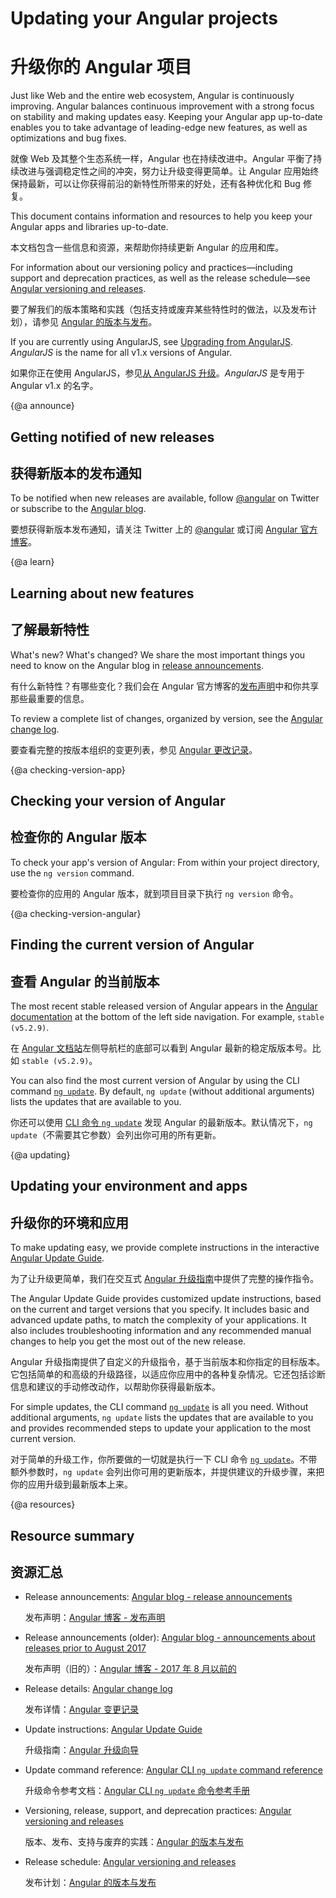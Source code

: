 # Updating your Angular projects

# 升级你的 Angular 项目

Just like Web and the entire web ecosystem, Angular is continuously improving. Angular balances continuous improvement with a strong focus on stability and making updates easy. Keeping your Angular app up-to-date enables you to take advantage of leading-edge new features, as well as optimizations and bug fixes. 

就像 Web 及其整个生态系统一样，Angular 也在持续改进中。Angular 平衡了持续改进与强调稳定性之间的冲突，努力让升级变得更简单。让 Angular 应用始终保持最新，可以让你获得前沿的新特性所带来的好处，还有各种优化和 Bug 修复。

This document contains information and resources to help you keep your Angular apps and libraries up-to-date. 

本文档包含一些信息和资源，来帮助你持续更新 Angular 的应用和库。

For information about our versioning policy and practices&mdash;including 
support and deprecation practices, as well as the release schedule&mdash;see [Angular versioning and releases](guide/releases "Angular versioning and releases"). 

要了解我们的版本策略和实践（包括支持或废弃某些特性时的做法，以及发布计划），请参见 [Angular 的版本与发布](guide/releases "Angular versioning and releases")。

<div class="alert is-helpful">

If you are currently using AngularJS, see [Upgrading from AngularJS](guide/upgrade "Upgrading from Angular JS"). _AngularJS_ is the name for all v1.x versions of Angular.

如果你正在使用 AngularJS，参见[从 AngularJS 升级](guide/upgrade "Upgrading from Angular JS")。*AngularJS* 是专用于 Angular v1.x 的名字。

</div>

{@a announce}

## Getting notified of new releases

## 获得新版本的发布通知

To be notified when new releases are available, follow [@angular](https://twitter.com/angular "@angular on Twitter") on Twitter or subscribe to the [Angular blog](https://blog.angular.io "Angular blog"). 

要想获得新版本发布通知，请关注 Twitter 上的 [@angular](https://twitter.com/angular "@angular on Twitter") 或订阅 [Angular 官方博客](https://blog.angular.io "Angular blog")。

{@a learn}

## Learning about new features

## 了解最新特性

What's new? What's changed? We share the most important things you need to know on the Angular blog in [release announcements]( https://blog.angular.io/tagged/release%20notes "Angular blog - release announcements"). 

有什么新特性？有哪些变化？我们会在 Angular 官方博客的[发布声明]( https://blog.angular.io/tagged/release%20notes "Angular blog - release announcements")中和你共享那些最重要的信息。

To review a complete list of changes, organized by version, see the [Angular change log](https://github.com/angular/angular/blob/master/CHANGELOG.md "Angular change log").

要查看完整的按版本组织的变更列表，参见 [Angular 更改记录](https://github.com/angular/angular/blob/master/CHANGELOG.md "Angular change log")。

{@a checking-version-app}

## Checking your version of Angular

## 检查你的 Angular 版本

To check your app's version of Angular: From within your project directory, use the `ng version` command. 

要检查你的应用的 Angular 版本，就到项目目录下执行 `ng version` 命令。

{@a checking-version-angular}

## Finding the current version of Angular

## 查看 Angular 的当前版本

The most recent stable released version of Angular appears in the [Angular documentation](https://angular.io/docs "Angular documentation") at the bottom of the left side navigation. For example, `stable (v5.2.9)`.

在 [Angular 文档站](https://angular.io/docs "Angular documentation")左侧导航栏的底部可以看到 Angular 最新的稳定版版本号。比如 `stable (v5.2.9)`。

You can also find the most current version of Angular by using the CLI command [`ng update`](cli/update). By default, `ng update` (without additional arguments) lists the updates that are available to you.  

你还可以使用 [CLI 命令 `ng update`](https://github.com/angular/angular-cli/wiki/update "Angular CLI update documentation") 发现 Angular 的最新版本。默认情况下，`ng update`（不需要其它参数）会列出你可用的所有更新。

{@a updating}

## Updating your environment and apps

## 升级你的环境和应用

To make updating easy, we provide complete instructions in the interactive [Angular Update Guide](https://update.angular.io/ "Angular Update Guide").

为了让升级更简单，我们在交互式 [Angular 升级指南](https://update.angular.io/ "Angular Update Guide")中提供了完整的操作指令。

The Angular Update Guide provides customized update instructions, based on the current and target versions that you specify. It includes basic and advanced update paths, to match the complexity of your applications. It also includes troubleshooting information and any recommended manual changes to help you get the most out of the new release. 

Angular 升级指南提供了自定义的升级指令，基于当前版本和你指定的目标版本。它包括简单的和高级的升级路径，以适应你应用中的各种复杂情况。它还包括诊断信息和建议的手动修改动作，以帮助你获得最新版本。

For simple updates, the CLI command [`ng update`](cli/update) is all you need. Without additional arguments, `ng update` lists the updates that are available to you and provides recommended steps to update your application to the most current version. 

对于简单的升级工作，你所要做的一切就是执行一下 CLI 命令 [`ng update`](cli/update)。不带额外参数时，`ng update` 会列出你可用的更新版本，并提供建议的升级步骤，来把你的应用升级到最新版本上来。

{@a resources}

## Resource summary

## 资源汇总

* Release announcements: [Angular blog - release announcements](https://blog.angular.io/tagged/release%20notes "Angular blog announcements about recent releases")

   发布声明：[Angular 博客 - 发布声明](https://blog.angular.io/tagged/release%20notes "Angular blog announcements about recent releases")

* Release announcements (older): [Angular blog - announcements about releases prior to August 2017](https://blog.angularjs.org/search?q=available&by-date=true "Angular blog announcements about releases prior to August 2017")

   发布声明（旧的）：[Angular 博客 - 2017 年 8 月以前的](https://blog.angularjs.org/search?q=available&by-date=true "Angular blog announcements about releases prior to August 2017")

* Release details: [Angular change log](https://github.com/angular/angular/blob/master/CHANGELOG.md "Angular change log")

   发布详情：[Angular 变更记录](https://github.com/angular/angular/blob/master/CHANGELOG.md "Angular change log")

* Update instructions: [Angular Update Guide](https://update.angular.io/ "Angular Update Guide")

   升级指南：[Angular 升级向导](https://update.angular.io/ "Angular Update Guide")

* Update command reference: [Angular CLI `ng update` command reference](cli/update)

   升级命令参考文档：[Angular CLI `ng update` 命令参考手册](cli/update)

* Versioning, release, support, and deprecation practices: [Angular versioning and releases](guide/releases "Angular versioning and releases")

   版本、发布、支持与废弃的实践：[Angular 的版本与发布](guide/releases "Angular versioning and releases")

* Release schedule: [Angular versioning and releases](guide/releases#schedule "Angular versioning and releases")

   发布计划：[Angular 的版本与发布](guide/releases#schedule "Angular versioning and releases")
